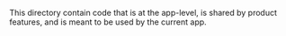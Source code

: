 This directory contain code that is at the app-level, is shared by product features, and is 
meant to be used by the current app. 
